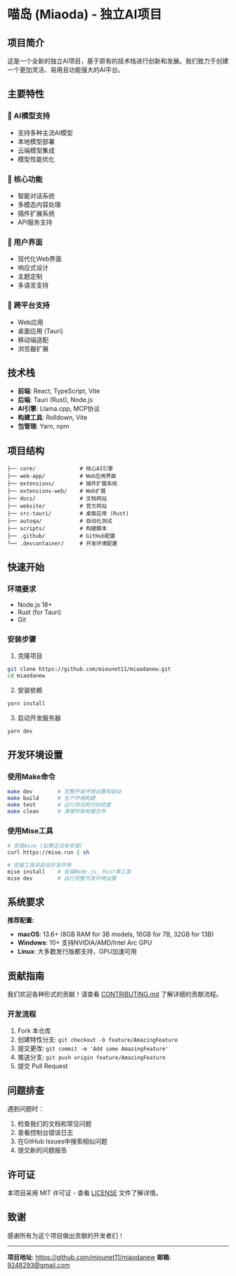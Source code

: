# 喵岛 (Miaoda) - 独立AI项目

## 项目简介

这是一个全新的独立AI项目，基于原有的技术栈进行创新和发展。我们致力于创建一个更加灵活、易用且功能强大的AI平台。

## 主要特性

### 🧠 AI模型支持
- 支持多种主流AI模型
- 本地模型部署
- 云端模型集成
- 模型性能优化

### 🔧 核心功能
- 智能对话系统
- 多模态内容处理
- 插件扩展系统
- API服务支持

### 🎨 用户界面
- 现代化Web界面
- 响应式设计
- 主题定制
- 多语言支持

### 📱 跨平台支持
- Web应用
- 桌面应用 (Tauri)
- 移动端适配
- 浏览器扩展

## 技术栈

- **前端**: React, TypeScript, Vite
- **后端**: Tauri (Rust), Node.js
- **AI引擎**: Llama.cpp, MCP协议
- **构建工具**: Rolldown, Vite
- **包管理**: Yarn, npm

## 项目结构

```
├── core/              # 核心AI引擎
├── web-app/           # Web应用界面
├── extensions/        # 插件扩展系统
├── extensions-web/    # Web扩展
├── docs/              # 文档网站
├── website/           # 官方网站
├── src-tauri/         # 桌面应用 (Rust)
├── autoqa/            # 自动化测试
├── scripts/           # 构建脚本
├── .github/           # GitHub配置
└── .devcontainer/     # 开发环境配置
```

## 快速开始

### 环境要求
- Node.js 18+
- Rust (for Tauri)
- Git

### 安装步骤

1. 克隆项目
```bash
git clone https://github.com/miounet11/miaodanew.git
cd miaodanew
```

2. 安装依赖
```bash
yarn install
```

3. 启动开发服务器
```bash
yarn dev
```

## 开发环境设置

### 使用Make命令
```bash
make dev        # 完整开发环境设置和启动
make build      # 生产环境构建
make test       # 运行测试和代码检查
make clean      # 清理所有构建文件
```

### 使用Mise工具
```bash
# 安装mise (如果还没有安装)
curl https://mise.run | sh

# 安装工具并启动开发环境
mise install    # 安装Node.js, Rust等工具
mise dev        # 运行完整开发环境设置
```

## 系统要求

**推荐配置:**
- **macOS**: 13.6+ (8GB RAM for 3B models, 16GB for 7B, 32GB for 13B)
- **Windows**: 10+ 支持NVIDIA/AMD/Intel Arc GPU
- **Linux**: 大多数发行版都支持，GPU加速可用

## 贡献指南

我们欢迎各种形式的贡献！请查看 [CONTRIBUTING.md](CONTRIBUTING.md) 了解详细的贡献流程。

### 开发流程

1. Fork 本仓库
2. 创建特性分支: `git checkout -b feature/AmazingFeature`
3. 提交更改: `git commit -m 'Add some AmazingFeature'`
4. 推送分支: `git push origin feature/AmazingFeature`
5. 提交 Pull Request

## 问题排查

遇到问题时：

1. 检查我们的文档和常见问题
2. 查看控制台错误日志
3. 在GitHub Issues中搜索相似问题
4. 提交新的问题报告

## 许可证

本项目采用 MIT 许可证 - 查看 [LICENSE](LICENSE) 文件了解详情。

## 致谢

感谢所有为这个项目做出贡献的开发者们！

---

**项目地址**: https://github.com/miounet11/miaodanew
**邮箱**: 9248293@gmail.com
